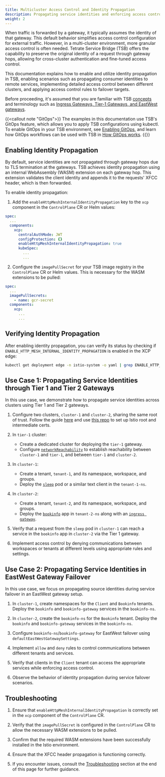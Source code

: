 ```yaml
---
title: Multicluster Access Control and Identity Propagation
description: Propagating service identities and enforcing access controls between clusters
weight: 2
---
```


When traffic is forwarded by a gateway, it typically assumes the identity of that gateway. This default behavior simplifies access control configuration for external traffic. However, in a multi-cluster environment, more granular access control is often needed. Tetrate Service Bridge (TSB) offers the capability to preserve the original identity of a request through gateway hops, allowing for cross-cluster authentication and fine-tuned access control.

This documentation explains how to enable and utilize identity propagation in TSB, enabling scenarios such as propagating consumer identities to remote services, implementing detailed access control between different clusters, and applying access control rules to failover targets.

Before proceeding, it's assumed that you are familiar with TSB [concepts](../../concepts) and terminology such as [Ingress Gateways, Tier-1 Gateways, and EastWest gateways](../../concepts/terminology#gateway).

{{<callout note "GitOps">}}
The examples in this documentation use TSB's GitOps feature, which allows you to apply TSB configurations using kubectl. To enable GitOps in your TSB environment, see [Enabling GitOps](../../operations/features/configure_gitops), and learn how GitOps workflows can be used with TSB in [How GitOps works](../../howto/gitops/gitops).
{{</callout>}}

## Enabling Identity Propagation

By default, service identities are not propagated through gateway hops due to TLS termination at the gateways. TSB achieves identity propagation using an internal WebAssembly (WASM) extension on each gateway hop. This extension validates the client identity and appends it to the requests' XFCC header, which is then forwarded.

To enable identity propagation:

1. Add the `enableHttpMeshInternalIdentityPropagation` key to the `xcp` component in the `ControlPlane` CR or Helm values:
```yaml
spec:
  ...
  components:
    xcp:
      centralAuthMode: JWT
      configProtection: {}
      enableHttpMeshInternalIdentityPropagation: true
      kubeSpec:
        ...
        ...
```

2. Configure the `imagePullSecret` for your TSB image registry in the `ControlPlane` CR or Helm values. This is necessary for the WASM extensions to be pulled:
```yaml
spec:
  ...
  imagePullSecrets:
    - name: gcr-secret
  components:
    xcp:
      ...
      ...
```

## Verifying Identity Propagation

After enabling identity propagation, you can verify its status by checking if `ENABLE_HTTP_MESH_INTERNAL_IDENTITY_PROPAGATION` is enabled in the XCP edge:

```sh
kubectl get deployment edge -n istio-system -o yaml | grep ENABLE_HTTP_MESH_INTERNAL_IDENTITY_PROPAGATION -A 1
```

## Use Case 1: Propagating Service Identities through Tier 1 and Tier 2 Gateways

In this use case, we demonstrate how to propagate service identities across clusters using Tier 1 and Tier 2 gateways.

1. Configure two clusters, `cluster-1` and `cluster-2`, sharing the same root of trust. Follow the guide [here](https://istio.io/latest/docs/tasks/security/cert-management/plugin-ca-cert/) and use [this repo](https://github.com/istio/istio/tree/master/tools/certs) to set up Istio root and intermediate certs.

2. In `tier-1` cluster:
   - Create a dedicated cluster for deploying the `tier-1` gateway.
   - Configure [`networkReachability`](./multi-cluster-traffic-shifting#network-reachability) to establish reachability between `cluster-1` and `tier-1`, and between `tier-1` and `cluster-2`.

3. In `cluster-1`:
   - Create a tenant, `tenant-1`, and its namespace, workspace, and groups.
   - Deploy the [`sleep`](../../reference/samples/sleep_service#deploy-the-sleep-pod-and-service) pod or a similar text client in the `tenant-1-ns`.

4. In `cluster-2`:
   - Create a tenant, `tenant-2`, and its namespace, workspace, and groups.
   - Deploy the [`bookinfo`](../../quickstart/deploy_sample_app) app in `tenant-2-ns` along with an [`ingress gateway`](../../quickstart/ingress_gateway).

5. Verify that a request from the `sleep` pod in `cluster-1` can reach a service in the `bookinfo` app in `cluster-2` via the Tier 1 gateway.

6. Implement access control by denying communications between workspaces or tenants at different levels using appropriate rules and settings.

## Use Case 2: Propagating Service Identities in EastWest Gateway Failover

In this use case, we focus on propagating source identities during service failover in an EastWest gateway setup.

1. In `cluster-1`, create namespaces for the `Client` and `Bookinfo` tenants. Deploy the `bookinfo` and `bookinfo-gateway` services in the `bookinfo-ns`.

2. In `cluster-2`, create the `bookinfo-ns` for the `Bookinfo` tenant. Deploy the `bookinfo` and `bookinfo-gateway` services in the `bookinfo-ns`.

3. Configure `bookinfo-ns`/`bookinfo-gateway` for EastWest failover using `defaultEastWestGatewaySettings`.

4. Implement `allow` and `deny` rules to control communications between different tenants and services.

5. Verify that clients in the `Client` tenant can access the appropriate services while enforcing access control.

6. Observe the behavior of identity propagation during service failover scenarios.

## Troubleshooting

1. Ensure that `enableHttpMeshInternalIdentityPropagation` is correctly set in the `xcp` component of the `ControlPlane` CR.

2. Verify that the `imagePullSecret` is configured in the `ControlPlane` CR to allow the necessary WASM extensions to be pulled.

3. Confirm that the required WASM extensions have been successfully installed in the Istio environment.

4. Ensure that the XFCC header propagation is functioning correctly.

5. If you encounter issues, consult the [Troubleshooting](#troubleshooting) section at the end of this page for further guidance.
